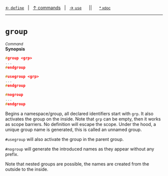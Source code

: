 [&#8592; `define`](ref--commands--define.md)&nbsp;&nbsp;&nbsp;|&nbsp;&nbsp;&nbsp;[&#8593; commands](ref--commands.md)&nbsp;&nbsp;&nbsp;|&nbsp;&nbsp;&nbsp;[&#8594; `use`](ref--commands--use.md)&nbsp;&nbsp;&nbsp;&nbsp;&nbsp;&nbsp;||&nbsp;&nbsp;&nbsp;&nbsp;&nbsp;&nbsp;<small>[\* xdoc](../xdoc/ref.xmd#L16)</small>
***

# `group`
<small>*Command*</small>  
**Synopsis**

```cpp
#group <grp>
...
#endgroup
```
```cpp
#usegroup <grp>
...
#endgroup
```
```cpp
#nogroup
...
#endgroup
```


Begins a namespace/group, all declared identifiers start with `grp`. It also activates
the group on the inside.
Note that `grp` can be empty, then it works as scope barriers. No definition will escape
the scope. Under the hood, a unique group name is generated, this is called an unnamed group.

`#usegroup` will also activate the group in the parent group.

`#nogroup` will generate the introduced names as they appear without any prefix.

Note that nested groups are possible, the names are created from the outside to the inside.


